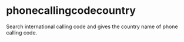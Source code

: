 # phonecallingcodecountry
Search international calling code and gives the country name of phone calling code.

